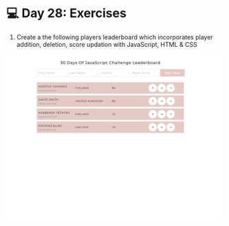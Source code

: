 # 💻 Day 28: Exercises


1. Create a the following players leaderboard which incorporates player addition, deletion, score updation with JavaScript, HTML &  CSS

![Motivation](https://github.com/Asabeneh/30-Days-Of-JavaScript/blob/master/images/projects/dom_mini_project_leaderboard_day_8.1.gif)